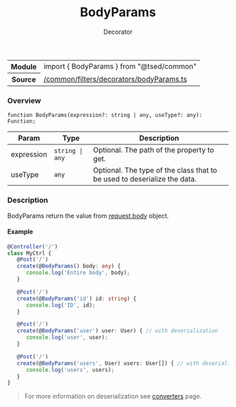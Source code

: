 
<header class="symbol-info-header"><h1 id="bodyparams">BodyParams</h1><label class="symbol-info-type-label decorator">Decorator</label></header>
<!-- summary -->
<section class="symbol-info"><table class="is-full-width"><tbody><tr><th>Module</th><td><div class="lang-typescript"><span class="token keyword">import</span> { BodyParams }&nbsp;<span class="token keyword">from</span>&nbsp;<span class="token string">"@tsed/common"</span></div></td></tr><tr><th>Source</th><td><a href="https://github.com/Romakita/ts-express-decorators/blob/v4.13.8/src//common/filters/decorators/bodyParams.ts#L0-L0">/common/filters/decorators/bodyParams.ts</a></td></tr></tbody></table></section>
<!-- overview -->


### Overview


<pre><code class="typescript-lang ">function <span class="token function">BodyParams</span><span class="token punctuation">(</span>expression?<span class="token punctuation">:</span> <span class="token keyword">string</span> | <span class="token keyword">any</span><span class="token punctuation">,</span> useType?<span class="token punctuation">:</span> <span class="token keyword">any</span><span class="token punctuation">)</span><span class="token punctuation">:</span> Function<span class="token punctuation">;</span></code></pre>


<!-- Parameters -->


Param | Type | Description
---|---|---
 expression|<code>string &#124; any</code>|Optional. The path of the property to get.
 useType|<code>any</code>|Optional. The type of the class that to be used to deserialize the data.




<!-- Description -->


### Description

BodyParams return the value from [request.body](http://expressjs.com/en/4x/api.html#req.body) object.

#### Example

```typescript
@Controller('/')
class MyCtrl {
   @Post('/')
   create(@BodyParams() body: any) {
      console.log('Entire body', body);
   }

   @Post('/')
   create(@BodyParams('id') id: string) {
      console.log('ID', id);
   }

   @Post('/')
   create(@BodyParams('user') user: User) { // with deserialization
      console.log('user', user);
   }

   @Post('/')
   create(@BodyParams('users', User) users: User[]) { // with deserialization
      console.log('users', users);
   }
}
```
> For more information on deserialization see [converters](docs/converters.md) page.

<!-- Members -->

